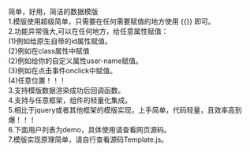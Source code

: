 简单，好用，简洁的数据模版<br>
1.模版使用超级简单，只需要在任何需要赋值的地方使用 {{}} 即可。<br>
2.功能异常强大,可以在任何地方，给任意属性赋值：<br>
(1)例如给原生自带的id属性赋值。<br>
(2)例如在class属性中赋值<br>
(2)例如给你的自定义属性user-name赋值。<br>
(3)例如在点击事件onclick中赋值。<br>
(4)任意位置！！！<br>
3.支持模版数据渲染成功后回调函数。<br>
4.支持与任意框架，组件的轻量化集成。<br>
5.相比于jquery或者其他框架的模版实现，上手简单，代码轻量，且效率高到爆！！！<br>
6.下面用户列表为demo，具体使用请查看网页源码。<br>
7.模版实现原理简单，请自行查看源码Template.js。
